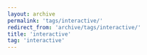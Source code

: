 ```yaml
---
layout: archive
permalink: 'tags/interactive/'
redirect_from: 'archive/tags/interactive/'
title: 'interactive'
tag: 'interactive'
---
```

